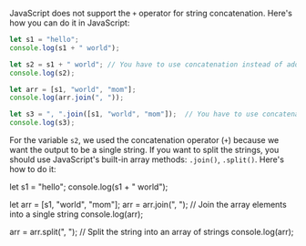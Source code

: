 JavaScript does not support the `+` operator for string concatenation. Here's how you can do it in JavaScript:
```javascript
let s1 = "hello";
console.log(s1 + " world");

let s2 = s1 + " world"; // You have to use concatenation instead of addition
console.log(s2);

let arr = [s1, "world", "mom"];
console.log(arr.join(", "));

let s3 = ", ".join([s1, "world", "mom"]);  // You have to use concatenation instead of addition
console.log(s3);
```
For the variable `s2`, we used the concatenation operator (`+`) because we want the output to be a single string. If you want to split the strings, you should use JavaScript's built-in array methods: `.join()`, `.split()`. Here's how to do it:

let s1 = "hello";
console.log(s1 + " world");

let arr = [s1, "world", "mom"];
arr = arr.join(", ");  // Join the array elements into a single string
console.log(arr);

arr = arr.split(", ");  // Split the string into an array of strings
console.log(arr);
